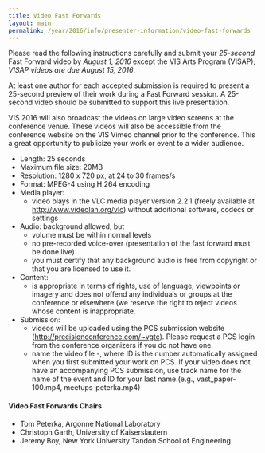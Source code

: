```yaml
---
title: Video Fast Forwards
layout: main
permalink: /year/2016/info/presenter-information/video-fast-forwards
---
```


Please read the following instructions carefully and submit your *25-second* Fast Forward video by *August 1, 2016* except the VIS Arts Program (VISAP); *VISAP videos are due August 15, 2016*.

At least one author for each accepted submission is required to present a 25-second preview of their work during a Fast Forward session. A 25-second video should be submitted to support this live presentation.

VIS 2016 will also broadcast the videos on large video screens at the conference venue. These videos will also be accessible from the conference website on the VIS Vimeo channel prior to the conference. This a great opportunity to publicize your work or event to a wider audience.

* Length: 25 seconds
* Maximum file size: 20MB
* Resolution: 1280 x 720 px, at 24 to 30 frames/s
* Format: MPEG-4 using H.264 encoding
* Media player: 
  * video plays in the VLC media player version 2.2.1 (freely available at http://www.videolan.org/vlc) without additional software, codecs or settings
* Audio: background allowed, but         
  * volume must be within normal levels
  * no pre-recorded voice-over (presentation of the fast forward must
    be done live)
  * you must certify that any background audio is free from copyright or that you are licensed to use it.
* Content:         
  * is appropriate in terms of rights, use of language, viewpoints or imagery and does not offend any individuals or groups at the conference or elsewhere (we reserve the right to reject videos whose content is inappropriate.
* Submission:
  * videos will be uploaded using the PCS submission website
  (http://precisionconference.com/~vgtc). Please request a PCS login
  from the conference organizers if you do not have one.
  * name the video file  <track name>-<ID>, where ID is the number automatically assigned when you first submitted your work on PCS. If your video does not have an accompanying PCS submission, use track name for the name of the event and ID for your last name.(e.g., vast_paper-100.mp4, meetups-peterka.mp4)

#### Video Fast Forwards Chairs

* Tom Peterka, Argonne National Laboratory
* Christoph Garth, University of Kaiserslautern
* Jeremy Boy, New York University Tandon School of Engineering
